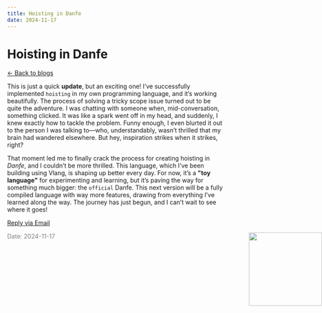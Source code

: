 ```yaml
---
title: Hoisting in Danfe
date: 2024-11-17
---
```


# Hoisting in Danfe

[<- Back to blogs](/blog)

This is just a quick __update__, but an exciting one! I’ve successfully implemented `hoisting` in my own programming language, and it’s working beautifully. The process of solving a tricky scope issue turned out to be quite the adventure. I was chatting with someone when, mid-conversation, something clicked. It was like a spark went off in my head, and suddenly, I knew exactly how to tackle the problem. Funny enough, I even blurted it out to the person I was talking to—who, understandably, wasn’t thrilled that my brain had wandered elsewhere. But hey, inspiration strikes when it strikes, right?

That moment led me to finally crack the process for creating hoisting in _Danfe_, and I couldn’t be more thrilled. This language, which I’ve been building using Vlang, is shaping up better every day. For now, it’s a __"toy language"__ for experimenting and learning, but it’s paving the way for something much bigger: the `official` Danfe. This next version will be a fully compiled language with way more features, drawing from everything I’ve learned along the way. The journey has just begun, and I can’t wait to see where it goes!


[Reply via Email](https://letterbird.co/sai)


<span style="color: gray; font-size: 14px;">Date: 2024-11-17</span>
<img src="/mascot/bulb.png" style="height: 170px; position: absolute; right: 0;" />
